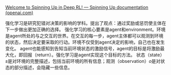 [Welcome to Spinning Up in Deep RL! — Spinning Up documentation (openai.com)](https://spinningup.openai.com/en/latest/index.html)

强化学习是研究犯错对决策的影响的学科。提出了观点：通过奖励或惩罚使主体在下一步做出更加正确的选择。
强化学习的核心要素是agent和environment。环境是agent所处的与之交互的世界。在交互的每一步，agent主体都可以观测到环境的状态，然后决定要采取的行动。环境不仅受到agent决定的影响，自己也在发生变化。
agent也能感知到告知当前环境状态的激励信号，agent的目标是将激励最大化，即回报（return）。强化学习是agent实现这个目标的方法。
状态（state）$s$是对环境的完整描述，包括当前环境的所有信息；观测（observation）$o$是对状态的部分描述，会隐藏一些信息。
